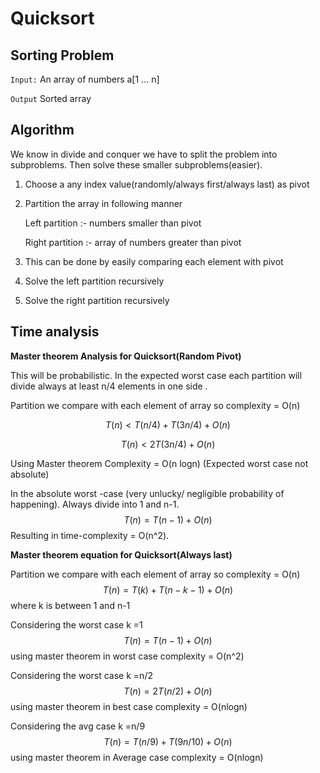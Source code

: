 # Quicksort

## Sorting Problem

`Input:` An array of numbers a[1 ... n]

`Output` Sorted array 

## Algorithm

We know in divide and conquer we have to split the problem into subproblems. Then solve these smaller subproblems(easier).

1. Choose a any index value(randomly/always first/always last) as pivot

2. Partition the array in following manner

   Left partition :- numbers smaller than pivot

   Right partition :- array of numbers greater than pivot

3. This can be done by easily comparing each element with pivot

4. Solve the left partition recursively

5. Solve the right partition recursively

## Time analysis

 **Master theorem Analysis for Quicksort(Random Pivot)** 

This will be probabilistic. In the expected worst case each partition will divide always at least n/4 elements in one side .

Partition we compare with each element of array so complexity = O(n)




$$
T(n) < T(n/4) + T(3n/4) + O(n)
$$

$$
T(n) < 2T(3n/4) + O(n)
$$

Using Master theorem Complexity = O(n logn) (Expected worst case not absolute)

In the absolute worst -case (very unlucky/ negligible probability of happening). Always divide into 1  and n-1.
$$
T(n) = T(n-1) + O(n)
$$
 Resulting in time-complexity = O(n^2).



 **Master theorem equation for Quicksort(Always last)**

Partition we compare with each element of array so complexity = O(n)
$$
T(n) = T(k) + T(n-k-1) + O(n)
$$
where k is between 1 and n-1

Considering the worst case k =1
$$
T(n) = T(n-1) + O(n)
$$
using master theorem in worst case complexity = O(n^2)



Considering the worst case k =n/2
$$
T(n) = 2T(n/2) + O(n)
$$
using master theorem in best case complexity = O(nlogn)



Considering the avg case k =n/9
$$
T(n) = T(n/9)+T(9n/10) + O(n)
$$
using master theorem in Average case complexity = O(nlogn)



